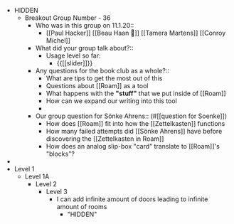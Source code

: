 - HIDDEN
    - Breakout Group Number - 36
        - Who was in this group on 11.1.20:: 
            - [[Paul Hacker]] [[Beau Haan 📌]] [[Tamera Martens]] [[Conroy Michel]]
        - What did your group talk about?::
            - Usage level so far: 
                - {{[[slider]]}}
        - Any questions for the book club as a whole?::
            - What are tips to get the most out of this
            - Questions about [[Roam]] as a tool
            - What happens with the __"stuff"__ that we put inside of [[Roam]]
            - How can we expand our writing into this tool
            - 
        - Our group question for Sönke Ahrens::
(#[[question for Soenke]])
            - How does [[Roam]] fit into how the [[Zettelkasten]] functions
            - How many failed attempts did [[Sönke Ahrens]] have before discovering the [[Zettelkasten in Roam]]
            - How does an analog slip-box "card" translate to [[Roam]]'s "blocks"?
- 
- Level 1
    - Level 1A
        - Level 2
            - Level 3
                - I can add infinite amount of doors leading to infinite amount of rooms
                    - "HIDDEN"
